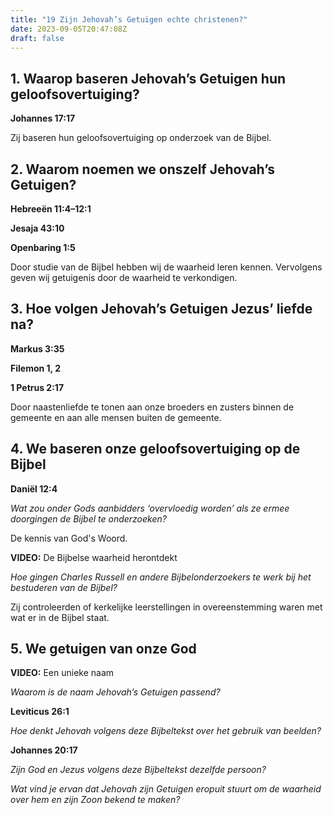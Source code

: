 ```yaml
---
title: "19 Zijn Jehovah’s Getuigen echte christenen?"
date: 2023-09-05T20:47:08Z
draft: false
---
```


## 1. Waarop baseren Jehovah’s Getuigen hun geloofsovertuiging?

**Johannes 17:17**

Zij baseren hun geloofsovertuiging op onderzoek van de Bijbel.

## 2. Waarom noemen we onszelf Jehovah’s Getuigen?

**Hebreeën 11:4–​12:1**

**Jesaja 43:10**

**Openbaring 1:5**

Door studie van de Bijbel hebben wij de waarheid leren kennen. Vervolgens geven wij getuigenis
door de waarheid te verkondigen.

## 3. Hoe volgen Jehovah’s Getuigen Jezus’ liefde na?

**Markus 3:35**

**Filemon 1, 2**

**1 Petrus 2:17**

Door naastenliefde te tonen aan onze broeders en zusters binnen de gemeente en aan alle mensen buiten de gemeente.

## 4. We baseren onze geloofsovertuiging op de Bijbel

**Daniël 12:4**

_Wat zou onder Gods aanbidders ‘overvloedig worden’ als ze ermee doorgingen de Bijbel te onderzoeken?_

De kennis van God's Woord.

**VIDEO:** De Bijbelse waarheid herontdekt

_Hoe gingen Charles Russell en andere Bijbelonderzoekers te werk bij het bestuderen van de Bijbel?_

Zij controleerden of kerkelijke leerstellingen in overeenstemming waren met wat er in de Bijbel staat.

## 5. We getuigen van onze God

**VIDEO:** Een unieke naam

_Waarom is de naam Jehovah’s Getuigen passend?_

**Leviticus 26:1**

_Hoe denkt Jehovah volgens deze Bijbeltekst over het gebruik van beelden?_

**Johannes 20:17**

_Zijn God en Jezus volgens deze Bijbeltekst dezelfde persoon?_

_Wat vind je ervan dat Jehovah zijn Getuigen eropuit stuurt om de waarheid over hem en zijn Zoon bekend te maken?_
